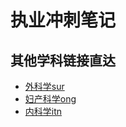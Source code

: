 # 执业冲刺笔记

## 其他学科链接直达

- [外科学sur](https://med.uuyu.asia)
- [妇产科学ong](https://ong.uuyu.asia)
- [内科学itn](https://itn.uuyu.asia)

